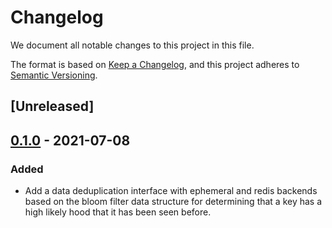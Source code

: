 # Changelog

We document all notable changes to this project in this file.

The format is based on [Keep a Changelog](https://keepachangelog.com/en/1.0.0/), and this project adheres to [Semantic Versioning](https://semver.org/spec/v2.0.0.html).

## [Unreleased]

## [0.1.0] - 2021-07-08

### Added

* Add a data deduplication interface with ephemeral and redis backends based on
  the bloom filter data structure for determining that a key has a high likely
  hood that it has been seen before.

[0.1.0]: https://github.com/puppetlabs/leg/compare/b51bab8d7199798fee1629bb2692f2621fcf7fa8...message/v0.1.0

